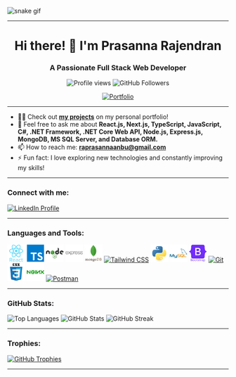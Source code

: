 ![snake gif](https://github.com/prasanna-collab/prasanna-collab/blob/output/github-contribution-grid-snake.svg)


---

<h1 align="center">Hi there! 👋 I'm Prasanna Rajendran</h1>
<h3 align="center">A Passionate Full Stack Web Developer</h3>

<p align="center">
  <img src="https://komarev.com/ghpvc/?username=prasanna-collab&label=Profile%20views&color=0e75b6&style=flat" alt="Profile views" />
  <img src="https://img.shields.io/github/followers/prasanna-collab?label=Followers&style=social" alt="GitHub Followers" />
</p>

<p align="center">
  <a href="https://glanceofprasanna.netlify.app/" target="_blank"><img src="https://img.shields.io/badge/Portfolio-Glance%20of%20Prasanna-blue?style=for-the-badge" alt="Portfolio" /></a>
</p>

---

- 👨‍💻 Check out **[my projects](https://glanceofprasanna.netlify.app/)** on my personal portfolio!
- 💬 Feel free to ask me about **React.js, Next.js, TypeScript, JavaScript, C#, .NET Framework, .NET Core Web API, Node.js, Express.js, MongoDB, MS SQL Server, and Database ORM.**
- 📫 How to reach me: **raprasannaanbu@gmail.com**
- ⚡ Fun fact: I love exploring new technologies and constantly improving my skills!

---

<h3 align="left">Connect with me:</h3>
<p align="left">
  <a href="https://www.linkedin.com/in/prasanna-rajendran/" target="_blank">
    <img src="https://img.shields.io/badge/LinkedIn-Prasanna%20Rajendran-blue?style=for-the-badge&logo=linkedin" alt="LinkedIn Profile" />
  </a>
</p>

---

<h3 align="left">Languages and Tools:</h3>
<p align="left">
  <a href="https://reactjs.org/" target="_blank"><img src="https://raw.githubusercontent.com/devicons/devicon/master/icons/react/react-original-wordmark.svg" alt="React" width="40" height="40"/></a>
  <a href="https://www.typescriptlang.org/" target="_blank"><img src="https://raw.githubusercontent.com/devicons/devicon/master/icons/typescript/typescript-original.svg" alt="TypeScript" width="40" height="40"/></a>
  <a href="https://nodejs.org" target="_blank"><img src="https://raw.githubusercontent.com/devicons/devicon/master/icons/nodejs/nodejs-original-wordmark.svg" alt="Node.js" width="40" height="40"/></a>
  <a href="https://expressjs.com" target="_blank"><img src="https://raw.githubusercontent.com/devicons/devicon/master/icons/express/express-original-wordmark.svg" alt="Express" width="40" height="40"/></a>
  <a href="https://www.mongodb.com/" target="_blank"><img src="https://raw.githubusercontent.com/devicons/devicon/master/icons/mongodb/mongodb-original-wordmark.svg" alt="MongoDB" width="40" height="40"/></a>
  <a href="https://tailwindcss.com/" target="_blank"><img src="https://www.vectorlogo.zone/logos/tailwindcss/tailwindcss-icon.svg" alt="Tailwind CSS" width="40" height="40"/></a>
  <a href="https://www.python.org" target="_blank"><img src="https://raw.githubusercontent.com/devicons/devicon/master/icons/python/python-original.svg" alt="Python" width="40" height="40"/></a>
  <a href="https://www.mysql.com/" target="_blank"><img src="https://raw.githubusercontent.com/devicons/devicon/master/icons/mysql/mysql-original-wordmark.svg" alt="MySQL" width="40" height="40"/></a>
  <a href="https://getbootstrap.com" target="_blank"><img src="https://raw.githubusercontent.com/devicons/devicon/master/icons/bootstrap/bootstrap-plain-wordmark.svg" alt="Bootstrap" width="40" height="40"/></a>
  <a href="https://git-scm.com/" target="_blank"><img src="https://www.vectorlogo.zone/logos/git-scm/git-scm-icon.svg" alt="Git" width="40" height="40"/></a>
  <a href="https://www.w3schools.com/css/" target="_blank"><img src="https://raw.githubusercontent.com/devicons/devicon/master/icons/css3/css3-original-wordmark.svg" alt="CSS3" width="40" height="40"/></a>
  <a href="https://www.nginx.com" target="_blank"><img src="https://raw.githubusercontent.com/devicons/devicon/master/icons/nginx/nginx-original.svg" alt="Nginx" width="40" height="40"/></a>
  <a href="https://postman.com" target="_blank"><img src="https://www.vectorlogo.zone/logos/getpostman/getpostman-icon.svg" alt="Postman" width="40" height="40"/></a>
</p>

---

<h3 align="left">GitHub Stats:</h3>
<p align="left">
  <img src="https://github-readme-stats.vercel.app/api/top-langs/?username=prasanna-collab&layout=compact&theme=radical" alt="Top Languages" />
  <img src="https://github-readme-stats.vercel.app/api?username=prasanna-collab&show_icons=true&theme=radical" alt="GitHub Stats" />
  <img src="https://github-readme-streak-stats.herokuapp.com/?user=prasanna-collab&theme=radical" alt="GitHub Streak" />
</p>

---

<h3 align="left">Trophies:</h3>
<p align="left">
  <a href="https://github.com/ryo-ma/github-profile-trophy">
    <img src="https://github-profile-trophy.vercel.app/?username=prasanna-collab&theme=radical" alt="GitHub Trophies" />
  </a>
</p>

---
